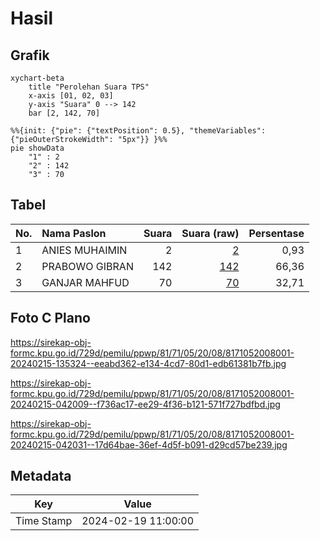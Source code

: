 # Hasil

## Grafik

```mermaid
xychart-beta
    title "Perolehan Suara TPS"
    x-axis [01, 02, 03]
    y-axis "Suara" 0 --> 142
    bar [2, 142, 70]
```

```mermaid
%%{init: {"pie": {"textPosition": 0.5}, "themeVariables": {"pieOuterStrokeWidth": "5px"}} }%%
pie showData
    "1" : 2
    "2" : 142
    "3" : 70
```

## Tabel

| No. | Nama Paslon    | Suara | Suara (raw) | Persentase |
|:--- |:-------------- | -----:| -----------:| ----------:|
| 1   | ANIES MUHAIMIN | 2     | [2][p-1]    | 0,93       |
| 2   | PRABOWO GIBRAN | 142   | [142][p-2]  | 66,36      |
| 3   | GANJAR MAHFUD  | 70    | [70][p-3]   | 32,71      |


[p-1]: https://github.com/gigit-pemilu/pemilu-2024-81-maluku/blob/main/pilpres/hitung-suara/sub/81-maluku/sub/71-kota-ambon/sub/05-leitimur-selatan/sub/2008-leahari/sub/001-tps/sub/paslon-1.txt
[p-2]: https://github.com/gigit-pemilu/pemilu-2024-81-maluku/blob/main/pilpres/hitung-suara/sub/81-maluku/sub/71-kota-ambon/sub/05-leitimur-selatan/sub/2008-leahari/sub/001-tps/sub/paslon-2.txt
[p-3]: https://github.com/gigit-pemilu/pemilu-2024-81-maluku/blob/main/pilpres/hitung-suara/sub/81-maluku/sub/71-kota-ambon/sub/05-leitimur-selatan/sub/2008-leahari/sub/001-tps/sub/paslon-3.txt

## Foto C Plano

https://sirekap-obj-formc.kpu.go.id/729d/pemilu/ppwp/81/71/05/20/08/8171052008001-20240215-135324--eeabd362-e134-4cd7-80d1-edb61381b7fb.jpg

https://sirekap-obj-formc.kpu.go.id/729d/pemilu/ppwp/81/71/05/20/08/8171052008001-20240215-042009--f736ac17-ee29-4f36-b121-571f727bdfbd.jpg

https://sirekap-obj-formc.kpu.go.id/729d/pemilu/ppwp/81/71/05/20/08/8171052008001-20240215-042031--17d64bae-36ef-4d5f-b091-d29cd57be239.jpg


## Metadata

| Key        | Value               |
| ---------- | ------------------- |
| Time Stamp | 2024-02-19 11:00:00 |




